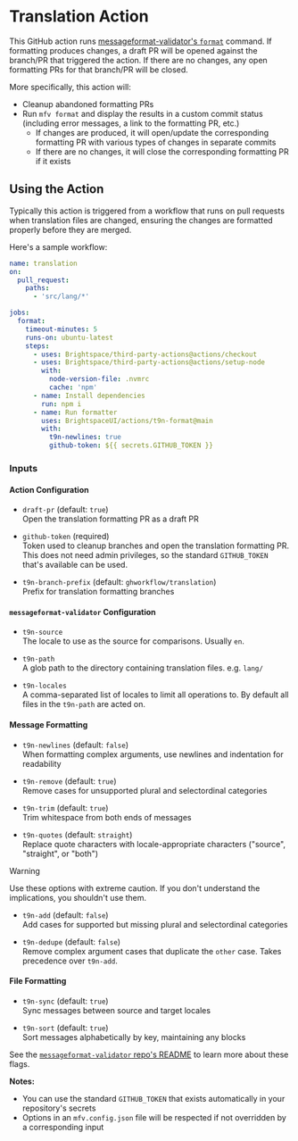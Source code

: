 # Translation Action

This GitHub action runs [messageformat-validator's `format`](https://github.com/bearfriend/messageformat-validator#format) command. If formatting produces changes, a draft PR will be opened against the branch/PR that triggered the action. If there are no changes, any open formatting PRs for that branch/PR will be closed.

More specifically, this action will:
* Cleanup abandoned formatting PRs
* Run `mfv format` and display the results in a custom commit status (including error messages, a link to the formatting PR, etc.)
  * If changes are produced, it will open/update the corresponding formatting PR with various types of changes in separate commits
  * If there are no changes, it will close the corresponding formatting PR if it exists

## Using the Action

Typically this action is triggered from a workflow that runs on pull requests when translation files are changed, ensuring the changes are formatted properly before they are merged.

Here's a sample workflow:

```yml
name: translation
on:
  pull_request:
    paths:
      - 'src/lang/*'

jobs:
  format:
    timeout-minutes: 5
    runs-on: ubuntu-latest
    steps:
      - uses: Brightspace/third-party-actions@actions/checkout
      - uses: Brightspace/third-party-actions@actions/setup-node
        with:
          node-version-file: .nvmrc
          cache: 'npm'
      - name: Install dependencies
        run: npm i
      - name: Run formatter
        uses: BrightspaceUI/actions/t9n-format@main
        with:
          t9n-newlines: true
          github-token: ${{ secrets.GITHUB_TOKEN }}

```

### Inputs

#### Action Configuration

* `draft-pr` (default: `true`)<br>
Open the translation formatting PR as a draft PR

* `github-token` (required)<br>
Token used to cleanup branches and open the translation formatting PR. This does not need admin privileges, so the standard `GITHUB_TOKEN` that's available can be used.

* `t9n-branch-prefix` (default: `ghworkflow/translation`)<br>
Prefix for translation formatting branches

#### `messageformat-validator` Configuration

* `t9n-source`<br>
The locale to use as the source for comparisons. Usually `en`.

* `t9n-path`<br>
A glob path to the directory containing translation files. e.g. `lang/`

* `t9n-locales`<br>
A comma-separated list of locales to limit all operations to. By default all files in the `t9n-path` are acted on.

#### Message Formatting

* `t9n-newlines` (default: `false`)<br>
When formatting complex arguments, use newlines and indentation for readability

* `t9n-remove` (default: `true`)<br>
Remove cases for unsupported plural and selectordinal categories

* `t9n-trim` (default: `true`)<br>
Trim whitespace from both ends of messages

* `t9n-quotes` (default: `straight`)<br>
Replace quote characters with locale-appropriate characters ("source", "straight", or "both")

> [!WARNING]
> Use these options with extreme caution. If you don't understand the implications, you shouldn't use them.
>
> * `t9n-add` (default: `false`)<br>
> Add cases for supported but missing plural and selectordinal categories
>
> * `t9n-dedupe` (default: `false`)<br>
> Remove complex argument cases that duplicate the `other` case. Takes precedence over `t9n-add`.

#### File Formatting

* `t9n-sync` (default: `true`)<br>
Sync messages between source and target locales

* `t9n-sort` (default: `true`)<br>
Sort messages alphabetically by key, maintaining any blocks

See the [`messageformat-validator` repo's README](https://github.com/bearfriend/messageformat-validator) to learn more about these flags.

**Notes:**
* You can use the standard `GITHUB_TOKEN` that exists automatically in your repository's secrets
* Options in an `mfv.config.json` file will be respected if not overridden by a corresponding input
